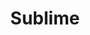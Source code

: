 ---
title: "Sublime"
summary: "Sublime was an American ska punk band from Long Beach, California, formed in 1988. The band's line-up, consistent throughout its duration, consisted of Bradley Nowell , Eric Wilson , and Bud Gaugh . Lou Dog, Nowell's dalmatian, was the mascot of the band. Nowell died of a heroin overdose in 1996, resulting in the band's breakup. In 1997, songs such as \"What I Got\", \"Santeria\", \"Wrong Way\", \"Doin' Time\", and \"April 29, 1992 \" were released to U.S. radio.Sublime released three studio albums, one live album, five compilation albums , three EPs, and one box set. Although their first two albums—40oz. to Freedom and Robbin' the Hood —were slightly popular in the United States, Sublime did not experience major commercial success until 1996 with their self-titled third album, released two months after Nowell's death, which peaked at No. 13 on the Billboard 200, and spawned the single \"What I Got\", which remains the band's only No. 1 hit single in their musical career. As of 2022, the band has sold over 20 million albums worldwide, including about ten million in the U.S. alone. Michael \"Miguel\" Happoldt and Marshall \"Ras MG\" Goodman contributed to several Sublime songs.
In 2009, the surviving members attempted to reform the band with Rome Ramirez, a young guitarist and avowed Sublime fan from California. However, not long after performing at Cypress Hill's Smokeout Festival, a Los Angeles judge banned the new lineup from using the Sublime name as they needed permission from Nowell's estate, which owns the rights to the Sublime name. This prompted the lineup of Wilson, Gaugh and Ramirez to change their name to Sublime with Rome, which has since released three albums, although Gaugh left the group shortly after the release of their 2011 debut Yours Truly."
image: "sublime.jpg"
apple_music_artist_url: "https://music.apple.com/gb/artist/sublime/63480"
wikipedia_url: "https://en.wikipedia.org/wiki/Sublime_(band)"
---